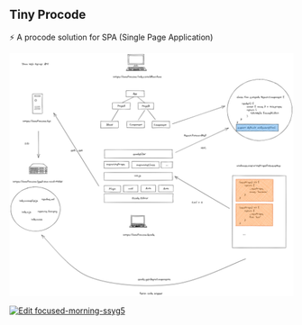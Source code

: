 ## Tiny Procode

⚡ A procode solution for SPA (Single Page Application)

![screenshot](./screenshot.png)

[![Edit focused-morning-ssyg5](https://codesandbox.io/static/img/play-codesandbox.svg)](https://codesandbox.io/s/focused-morning-ssyg5?fontsize=14&hidenavigation=1&theme=dark)
